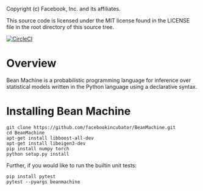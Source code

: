 Copyright (c) Facebook, Inc. and its affiliates.

This source code is licensed under the MIT license found in the
LICENSE file in the root directory of this source tree.

[![CircleCI](https://circleci.com/gh/facebookincubator/beanmachine.svg?style=svg&circle-token=39d1796c9ba26c78bba42dea57a9559742723be5)](https://circleci.com/gh/facebookincubator/workflows/beanmachine)

# Overview

Bean Machine is a probabilistic programming language for inference over statistical models written in the Python language using a declarative syntax.

# Installing Bean Machine

    git clone https://github.com/facebookincubator/BeanMachine.git
    cd BeanMachine
    apt-get install libboost-all-dev
    apt-get install libeigen3-dev
    pip install numpy torch
    python setup.py install

Further, if you would like to run the builtin unit tests:

    pip install pytest
    pytest --pyargs beanmachine
